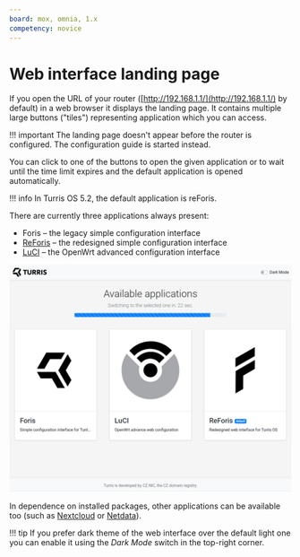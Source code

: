 ```yaml
---
board: mox, omnia, 1.x
competency: novice
---
```

# Web interface landing page

If you open the URL of your router ([http://192.168.1.1/](http://192.168.1.1/)
by default) in a web browser it displays the landing page. It contains multiple
large buttons ("tiles") representing application which you can access.

!!! important
    The landing page doesn't appear before the router is configured. The
    configuration guide is started instead.

You can click to one of the buttons to open the given application or to wait
until the time limit expires and the default application is opened
automatically.

!!! info
    In Turris OS 5.2, the default application is reForis.

There are currently three applications always present:

* Foris – the legacy simple configuration interface
* [ReForis](reforis/intro.md) – the redesigned simple configuration interface
* [LuCI](luci/luci.md) – the OpenWrt advanced configuration interface

![Landing page with default applications](landing-page.png)

In dependence on installed packages, other applications can be available too
(such as [Nextcloud](../geek/nextcloud/nextcloud.md) or
[Netdata](../geek/netdata/netdata.md)).

!!! tip
    If you prefer dark theme of the web interface over the default light one
    you can enable it using the _Dark Mode_ switch in the top-right corner.
